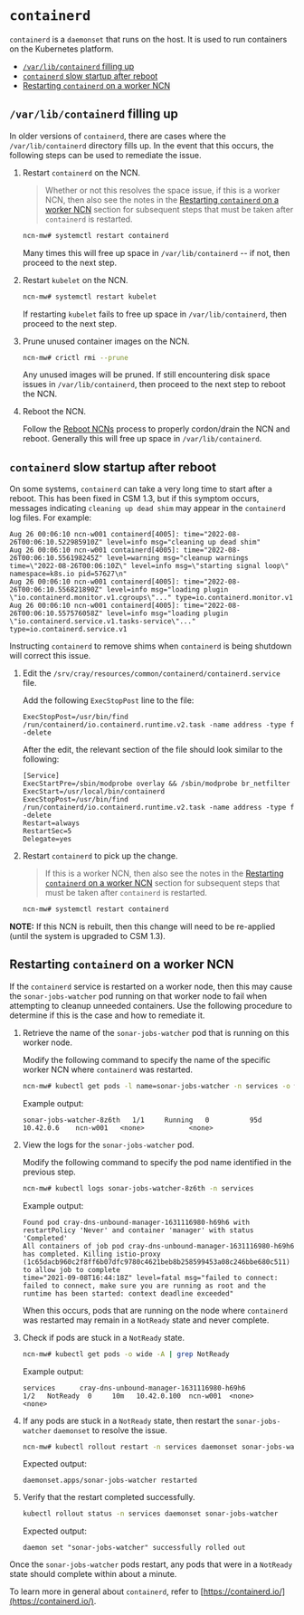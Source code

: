 # `containerd`

`containerd` is a `daemonset` that runs on the host. It is used to run containers on the Kubernetes platform.

- [`/var/lib/containerd` filling up](#varlibcontainerd-filling-up)
- [`containerd` slow startup after reboot](#containerd-slow-startup-after-reboot)
- [Restarting `containerd` on a worker NCN](#restarting-containerd-on-a-worker-ncn)

## `/var/lib/containerd` filling up

In older versions of `containerd`, there are cases where the `/var/lib/containerd` directory fills up. In the event that this occurs, the following steps can be used to remediate the issue.

1. Restart `containerd` on the NCN.

    > Whether or not this resolves the space issue, if this is a worker NCN, then also see the notes in the
    > [Restarting `containerd` on a worker NCN](#restarting-containerd-on-a-worker-ncn) section for subsequent steps that must be taken after
    > `containerd` is restarted.

    ```bash
    ncn-mw# systemctl restart containerd
    ```

    Many times this will free up space in `/var/lib/containerd` -- if not, then proceed to the next step.

1. Restart `kubelet` on the NCN.

    ```bash
    ncn-mw# systemctl restart kubelet
    ```

    If restarting `kubelet` fails to free up space in `/var/lib/containerd`, then proceed to the next step.

1. Prune unused container images on the NCN.

    ```bash
    ncn-mw# crictl rmi --prune
    ```

    Any unused images will be pruned. If still encountering disk space issues in `/var/lib/containerd`, then proceed to the next step to reboot the NCN.

1. Reboot the NCN.

    Follow the [Reboot NCNs](../node_management/Reboot_NCNs.md) process to properly cordon/drain the NCN and reboot.
    Generally this will free up space in `/var/lib/containerd`.

## `containerd` slow startup after reboot

On some systems, `containerd` can take a very long time to start after a reboot. This has been fixed in CSM 1.3, but if this symptom occurs,
messages indicating `cleaning up dead shim` may appear in the `containerd` log files. For example:

```text
Aug 26 00:06:10 ncn-w001 containerd[4005]: time="2022-08-26T00:06:10.522985910Z" level=info msg="cleaning up dead shim"
Aug 26 00:06:10 ncn-w001 containerd[4005]: time="2022-08-26T00:06:10.556198245Z" level=warning msg="cleanup warnings time=\"2022-08-26T00:06:10Z\" level=info msg=\"starting signal loop\" namespace=k8s.io pid=57627\n"
Aug 26 00:06:10 ncn-w001 containerd[4005]: time="2022-08-26T00:06:10.556821890Z" level=info msg="loading plugin \"io.containerd.monitor.v1.cgroups\"..." type=io.containerd.monitor.v1
Aug 26 00:06:10 ncn-w001 containerd[4005]: time="2022-08-26T00:06:10.557576058Z" level=info msg="loading plugin \"io.containerd.service.v1.tasks-service\"..." type=io.containerd.service.v1
```

Instructing `containerd` to remove shims when `containerd` is being shutdown will correct this issue.

1. Edit the `/srv/cray/resources/common/containerd/containerd.service` file.

    Add the following `ExecStopPost` line to the file:
    ```text
    ExecStopPost=/usr/bin/find /run/containerd/io.containerd.runtime.v2.task -name address -type f -delete
    ```

    After the edit, the relevant section of the file should look similar to the following:

    ```text
    [Service]
    ExecStartPre=/sbin/modprobe overlay && /sbin/modprobe br_netfilter
    ExecStart=/usr/local/bin/containerd
    ExecStopPost=/usr/bin/find /run/containerd/io.containerd.runtime.v2.task -name address -type f -delete
    Restart=always
    RestartSec=5
    Delegate=yes
    ```

1. Restart `containerd` to pick up the change.

    > If this is a worker NCN, then also see the notes in the [Restarting `containerd` on a worker NCN](#restarting-containerd-on-a-worker-ncn)
    > section for subsequent steps that must be taken after `containerd` is restarted.

    ```bash
    ncn-mw# systemctl restart containerd
    ```

**NOTE:** If this NCN is rebuilt, then this change will need to be re-applied (until the system is upgraded to CSM 1.3).

## Restarting `containerd` on a worker NCN

If the `containerd` service is restarted on a worker node, then this may cause the `sonar-jobs-watcher` pod running on that worker node to fail when attempting
to cleanup unneeded containers. Use the following procedure to determine if this is the case and how to remediate it.

1. Retrieve the name of the `sonar-jobs-watcher` pod that is running on this worker node.

    Modify the following command to specify the name of the specific worker NCN where `containerd` was restarted.

    ```bash
    ncn-mw# kubectl get pods -l name=sonar-jobs-watcher -n services -o wide | grep ncn-w001
    ```

    Example output:

    ```text
    sonar-jobs-watcher-8z6th   1/1     Running   0          95d   10.42.0.6    ncn-w001   <none>           <none>
    ```

1. View the logs for the `sonar-jobs-watcher` pod.

    Modify the following command to specify the pod name identified in the previous step.

    ```bash
    ncn-mw# kubectl logs sonar-jobs-watcher-8z6th -n services
    ```

    Example output:

    ```text
    Found pod cray-dns-unbound-manager-1631116980-h69h6 with restartPolicy 'Never' and container 'manager' with status 'Completed'
    All containers of job pod cray-dns-unbound-manager-1631116980-h69h6 has completed. Killing istio-proxy (1c65dacb960c2f8ff6b07dfc9780c4621beb8b258599453a08c246bbe680c511) to allow job to complete
    time="2021-09-08T16:44:18Z" level=fatal msg="failed to connect: failed to connect, make sure you are running as root and the runtime has been started: context deadline exceeded"
    ```

    When this occurs, pods that are running on the node where `containerd` was restarted may remain in a `NotReady` state and never complete.

1. Check if pods are stuck in a `NotReady` state.

    ```bash
    ncn-mw# kubectl get pods -o wide -A | grep NotReady
    ```

    Example output:

    ```text
    services      cray-dns-unbound-manager-1631116980-h69h6             1/2   NotReady  0     10m   10.42.0.100  ncn-w001  <none>      <none>
    ```

1. If any pods are stuck in a `NotReady` state, then restart the `sonar-jobs-watcher` `daemonset` to resolve the issue.

    ```bash
    ncn-mw# kubectl rollout restart -n services daemonset sonar-jobs-watcher
    ```

    Expected output:

    ```text
    daemonset.apps/sonar-jobs-watcher restarted
    ```

1. Verify that the restart completed successfully.

    ```bash
    kubectl rollout status -n services daemonset sonar-jobs-watcher
    ```

    Expected output:

    ```text
    daemon set "sonar-jobs-watcher" successfully rolled out
    ```

Once the `sonar-jobs-watcher` pods restart, any pods that were in a `NotReady` state should complete within about a minute.

To learn more in general about `containerd`, refer to [https://containerd.io/](https://containerd.io/).
